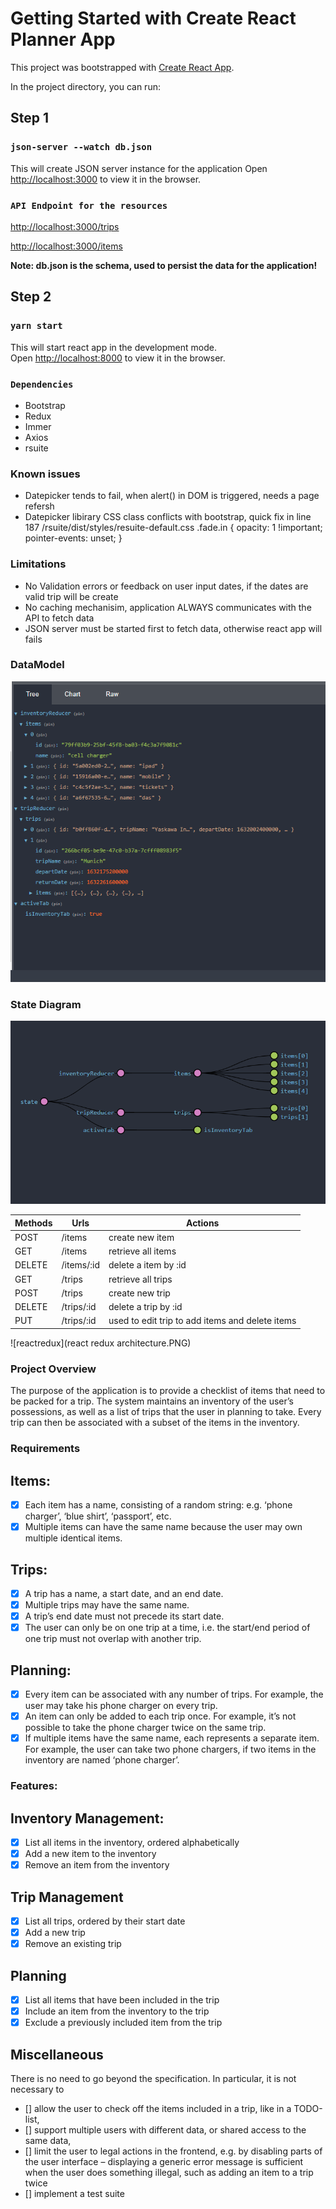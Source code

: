 # Getting Started with Create React Planner App

This project was bootstrapped with [Create React App](https://github.com/facebook/create-react-app).

In the project directory, you can run:

## Step 1

### `json-server --watch db.json`

This will create JSON server instance for the application
Open [http://localhost:3000](http://localhost:3000) to view it in the browser.

### `API Endpoint for the resources`

[http://localhost:3000/trips](http://localhost:3000/trips)

[http://localhost:3000/items](http://localhost:3000/items)

**Note: db.json is the schema, used to persist the data for the application!**

## Step 2

### `yarn start`

This will start react app in the development mode.\
Open [http://localhost:8000](http://localhost:8000) to view it in the browser.

### `Dependencies`

- Bootstrap
- Redux
- Immer
- Axios
- rsuite

### Known issues

- Datepicker tends to fail, when alert() in DOM is triggered, needs a page refersh
- Datepicker libirary CSS class conflicts with bootstrap, quick fix in line 187
  /rsuite/dist/styles/resuite-default.css
  .fade.in {
  opacity: 1 !important;
  pointer-events: unset;
  }

### Limitations

- No Validation errors or feedback on user input dates, if the dates are valid trip will be create
- No caching mechanisim, application ALWAYS communicates with the API to fetch data
- JSON server must be started first to fetch data, otherwise react app will fails

### DataModel

![dataStructure](dataStructure.PNG)

### State Diagram

![stateDiagram](stateDiagram.PNG)

| Methods | Urls       | Actions                                         |
| ------- | ---------- | ----------------------------------------------- |
| POST    | /items     | create new item                                 |
| GET     | /items     | retrieve all items                              |
| DELETE  | /items/:id | delete a item by :id                            |
| GET     | /trips     | retrieve all trips                              |
| POST    | /trips     | create new trip                                 |
| DELETE  | /trips/:id | delete a trip by :id                            |
| PUT     | /trips/:id | used to edit trip to add items and delete items |

![reactredux](react redux architecture.PNG)

### Project Overview

The purpose of the application is to provide a checklist of items that need to be packed for a trip.
The system maintains an inventory of the user’s possessions, as well as a list of trips that the user in planning to take. Every trip can then be associated with a subset of the items in the inventory.

### Requirements

## Items:

- [x] Each item has a name, consisting of a random string: e.g. ‘phone charger’, ‘blue shirt’, ‘passport’, etc.
- [x] Multiple items can have the same name because the user may own multiple identical items.

## Trips:

- [x] A trip has a name, a start date, and an end date.
- [x] Multiple trips may have the same name.
- [x] A trip’s end date must not precede its start date.
- [x] The user can only be on one trip at a time, i.e. the start/end period of one trip must not overlap with another trip.

## Planning:

- [x] Every item can be associated with any number of trips. For example, the user may take his phone charger on every trip.
- [x] An item can only be added to each trip once. For example, it’s not possible to take the phone charger twice on the same trip.
- [x] If multiple items have the same name, each represents a separate item. For example, the user can take two phone chargers, if two items in the inventory are named ‘phone charger’.

### Features:

## Inventory Management:

- [x] List all items in the inventory, ordered alphabetically
- [x] Add a new item to the inventory
- [x] Remove an item from the inventory

## Trip Management

- [x] List all trips, ordered by their start date
- [x] Add a new trip
- [x] Remove an existing trip

## Planning

- [x] List all items that have been included in the trip
- [x] Include an item from the inventory to the trip
- [x] Exclude a previously included item from the trip

## Miscellaneous

There is no need to go beyond the specification. In particular, it is not necessary to

- [] allow the user to check off the items included in a trip, like in a TODO-list,
- [] support multiple users with different data, or shared access to the same data,
- [] limit the user to legal actions in the frontend, e.g. by disabling parts of the user interface – displaying a generic error message is sufficient when the user does something illegal, such as adding an item to a trip twice
- [] implement a test suite

